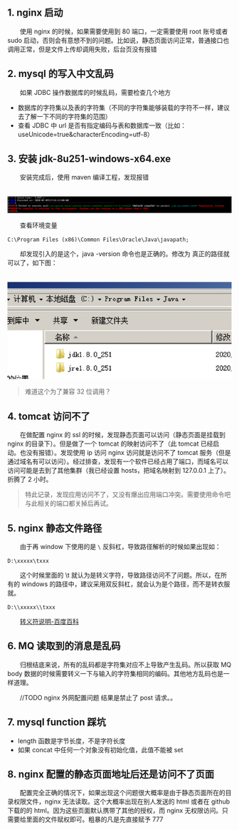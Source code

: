 ## 1. nginx 启动

　　使用 nginx 的时候，如果需要使用到 80 端口，一定需要使用 root 账号或者 sudo 启动，否则会有意想不到的问题。比如说，静态页面访问正常，普通接口也调用正常，但是文件上传却调用失败，后台页没有报错

## 2. mysql 的写入中文乱码

　　如果 JDBC 操作数据库的时候乱码，需要检查几个地方

* 数据库的字符集以及表的字符集（不同的字符集能够装载的字符不一样，建议去了解一下不同的字符集的范围）
* 查看 JDBC 中 url 是否有指定编码与表和数据库一致（比如：useUnicode=true&characterEncoding=utf-8）

## 3. 安装 jdk-8u251-windows-x64.exe

　　安装完成后，使用 maven 编译工程，发现报错

　　![](assets/15890192789469-20211204233824-4pfdl4s.jpg)

　　查看环境变量

```
C:\Program Files (x86)\Common Files\Oracle\Java\javapath;
```

　　却发现引入的是这个，java -version 命令也是正确的。修改为 真正的路径就可以了，如下图：

　　![w300](assets/15890194995799-20211204233824-wi6t147.jpg)

> 难道这个为了兼容 32 位调用？
>

## 4. tomcat 访问不了

　　在做配置 nginx 的 ssl 的时候，发现静态页面可以访问（静态页面是挂载到 nginx 的目录下）。但是做了一个 tomcat 的映射访问不了（此 tomcat 已经启动。也没有报错）。发现使用 ip 访问 nginx 访问就是访问不了 tomcat 服务（但是通过域名有可以访问）。经过排查，发现有一个软件已经占用了端口，而域名可以访问可能是去到了其他集群（我已经设置 hosts，把域名映射到 127.0.0.1 上了）。折腾了 2 小时。

> 特此记录，发现应用访问不了，又没有爆出应用端口冲突。需要使用命令吧与此相关的端口都关掉后再试。
>

## 5. nginx 静态文件路径

　　由于再 window 下使用的是 `\` 反斜杠，导致路径解析的时候如果出现如：

```
D:\xxxxx\txxx
```

　　这个时候里面的 \t 就认为是转义字符，导致路径访问不了问题。所以，在所有的 windows 的路径中，建议采用双反斜杠，就会认为是个路径，而不是转衣服就。

```
D:\\xxxxx\\txxx
```

　　[转义符说明-百度百科](https://baike.baidu.com/item/%E8%BD%AC%E4%B9%89%E5%AD%97%E7%AC%A6)

## 6. MQ 读取到的消息是乱码

　　归根结底来说，所有的乱码都是字符集对应不上导致产生乱码。所以获取 MQ body 数据的时候需要转义一下与输入的字符集相同的编码。其他地方乱码也是一样道理。

　　//TODO
nginx 外网配置问题
结果是禁止了 post 请求。。

## 7. mysql function 踩坑

* length 函数是字节长度，不是字符长度
* 如果 concat 中任何一个对象没有初始化值，此值不能被 set

## 8. nginx 配置的静态页面地址后还是访问不了页面

　　配置完全正确的情况下，如果出现这个问题很大概率是由于静态页面所在的目录权限文件，nginx 无法读取。这个大概率出现在别人发送的 html 或者在 github 下载的的 html。因为这些页面默认携带了其他的授权，而 nginx 无权限访问。只需要给里面的文件赋权即可。粗暴的凡是先直接赋予 777

　　
